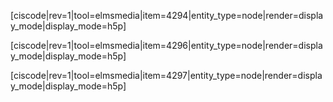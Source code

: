 [ciscode|rev=1|tool=elmsmedia|item=4294|entity_type=node|render=display_mode|display_mode=h5p]

[ciscode|rev=1|tool=elmsmedia|item=4296|entity_type=node|render=display_mode|display_mode=h5p]

[ciscode|rev=1|tool=elmsmedia|item=4297|entity_type=node|render=display_mode|display_mode=h5p]

